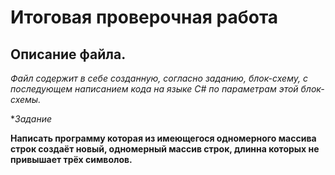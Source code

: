 # Итоговая проверочная работа

## Описание файла.

_Файл содержит в себе созданную, согласно заданию, блок-схему, с последующем написанием кода на языке С# по параметрам этой блок-схемы._

*_Задание_

**Написать программу которая из имеющегося одномерного массива строк создаёт новый, одномерный массив строк, длинна которых не привышает трёх символов.**